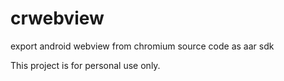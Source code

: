 # crwebview
export android webview from chromium source code as aar sdk

This project is for personal use only.
